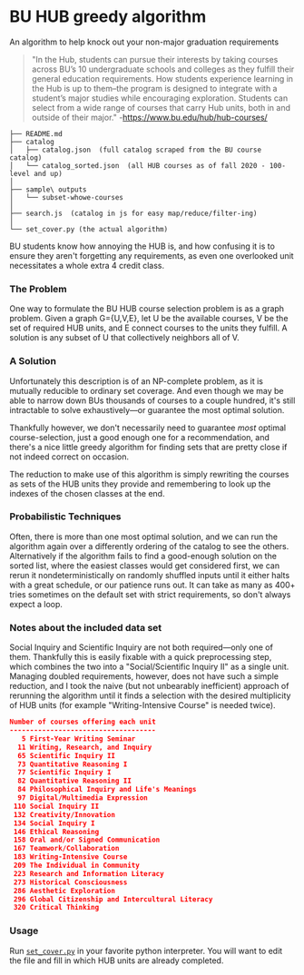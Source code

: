 # BU HUB greedy algorithm
An algorithm to help knock out your non-major graduation requirements

> "In the Hub, students can pursue their interests by taking courses across BU’s 10 undergraduate schools and colleges as they fulfill their general education requirements. How students experience learning in the Hub is up to them–the program is designed to integrate with a student’s major studies while encouraging exploration. Students can select from a wide range of courses that carry Hub units, both in and outside of their major."
-https://www.bu.edu/hub/hub-courses/

```
├── README.md
├── catalog
│   ├── catalog.json  (full catalog scraped from the BU course catalog)
│   └── catalog_sorted.json  (all HUB courses as of fall 2020 - 100-level and up)
│
├── sample\ outputs
│   └── subset-whowe-courses
│
├── search.js  (catalog in js for easy map/reduce/filter-ing)
│
└── set_cover.py (the actual algorithm)
```

BU students know how annoying the HUB is, and how confusing it is to ensure they aren't forgetting any requirements, as even one overlooked unit necessitates a whole extra 4 credit class.

### The Problem

One way to formulate the BU HUB course selection problem is as a graph problem.  Given a graph G={U,V,E}, let U be the available courses, V be the set of required HUB units, and E connect courses to the units they fulfill.  A solution is any subset of U that collectively neighbors all of V.

### A Solution

Unfortunately this description is of an NP-complete problem, as it is mutually reducible to ordinary set coverage.  And even though we may be able to narrow down BUs thousands of courses to a couple hundred, it's still intractable to solve exhaustively—or guarantee the most optimal solution.

Thankfully however, we don't necessarily need to guarantee *most* optimal course-selection, just a good enough one for a recommendation, and there's a nice little greedy algorithm for finding sets that are pretty close if not indeed correct on occasion.

The reduction to make use of this algorithm is simply rewriting the courses as sets of the HUB units they provide and remembering to look up the indexes of the chosen classes at the end.

### Probabilistic Techniques

Often, there is more than one most optimal solution, and we can run the algorithm again over a differently ordering of the catalog to see the others.  Alternatively if the algorithm fails to find a good-enough solution on the sorted list, where the easiest classes would get considered first, we can rerun it nondeterministically on randomly shuffled inputs until it either halts with a great schedule, or our patience runs out.  It can take as many as 400+ tries sometimes on the default set with strict requirements, so don't always expect a loop.

### Notes about the included data set

Social Inquiry and Scientific Inquiry are not both required—only one of them.  Thankfully this is easily fixable with a quick preprocessing step, which combines the two into a "Social/Scientific Inquiry II" as a single unit.  Managing doubled requirements, however, does not have such a simple reduction, and I took the naive (but not unbearably inefficient) approach of rerunning the algorithm until it finds a selection with the desired multiplicity of HUB units (for example "Writing-Intensive Course" is needed twice).

```json
Number of courses offering each unit
------------------------------------
   5 First-Year Writing Seminar
  11 Writing, Research, and Inquiry
  65 Scientific Inquiry II
  73 Quantitative Reasoning I
  77 Scientific Inquiry I
  82 Quantitative Reasoning II
  84 Philosophical Inquiry and Life's Meanings
  97 Digital/Multimedia Expression
 110 Social Inquiry II
 132 Creativity/Innovation
 134 Social Inquiry I
 146 Ethical Reasoning
 158 Oral and/or Signed Communication
 167 Teamwork/Collaboration
 183 Writing-Intensive Course
 209 The Individual in Community
 223 Research and Information Literacy
 273 Historical Consciousness
 286 Aesthetic Exploration
 296 Global Citizenship and Intercultural Literacy
 320 Critical Thinking
```

### Usage

Run [`set_cover.py`](https://github.com/wyatt-howe/BU-HUB-greedy-algorithm/blob/master/set_cover.py#L81-L114) in your favorite python interpreter.  You will want to edit the file and fill in which HUB units are already completed.

<!-- ```sh
python set_cover.py catalog.json
``` -->
